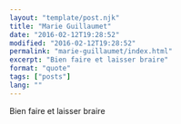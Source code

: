 ```yaml
---
layout: "template/post.njk"
title: "Marie Guillaumet"
date: "2016-02-12T19:28:52"
modified: "2016-02-12T19:28:52"
permalink: "marie-guillaumet/index.html"
excerpt: "Bien faire et laisser braire"
format: "quote"
tags: ["posts"]
lang: ""
---
```

Bien faire et laisser braire
